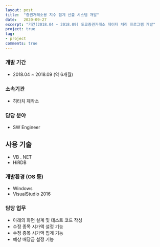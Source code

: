 ```yaml
---
layout: post
title:  "증권거래소용 지수 집계 산출 시스템 개발"
date:   2020-09-27
excerpt: "기간(2018.04 ~ 2018.09) 도쿄증권거래소 데이터 처리 프로그램 개발"
project: true
tag:
- project
comments: true
---
```


### 개발 기간
* 2018.04 ~ 2018.09 (약 6개월)

### 소속기관
* 히타치 제작소

### 담당 분야
* SW Engineer

## 사용 기술
* VB . NET
* HiRDB

### 개발환경 (OS 등)
* Windows
* VisualStudio 2016

### 담당 업무
* 아래의 화면 설계 및 테스트 코드 작성
* 수정 종목 시가액 설정 기능
* 수정 종목 시가액 집계 기능
* 예상 배당금 설정 기능

